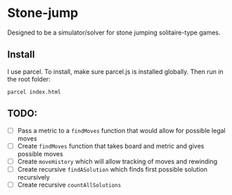 # Stone-jump

Designed to be a simulator/solver for stone jumping solitaire-type games.

## Install

I use parcel.  To install, make sure parcel.js is installed globally.  Then run in the root folder:

```
parcel index.html
```

## TODO:
- [ ] Pass a metric to a `findMoves` function that would allow for possible legal moves
- [ ] Create `findMoves` function that takes board and metric and gives possible moves
- [ ] Create `moveHistory` which will allow tracking of moves and rewinding
- [ ] Create recursive `findASolution` which finds first possible solution recursively
- [ ] Create recursive `countAllSolutions`
